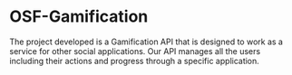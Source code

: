 <h1>OSF-Gamification</h1>
The project developed is a Gamification API that is designed to work as a service for other social applications. Our API manages all the users including their actions and progress through a specific application.
<bl\>

